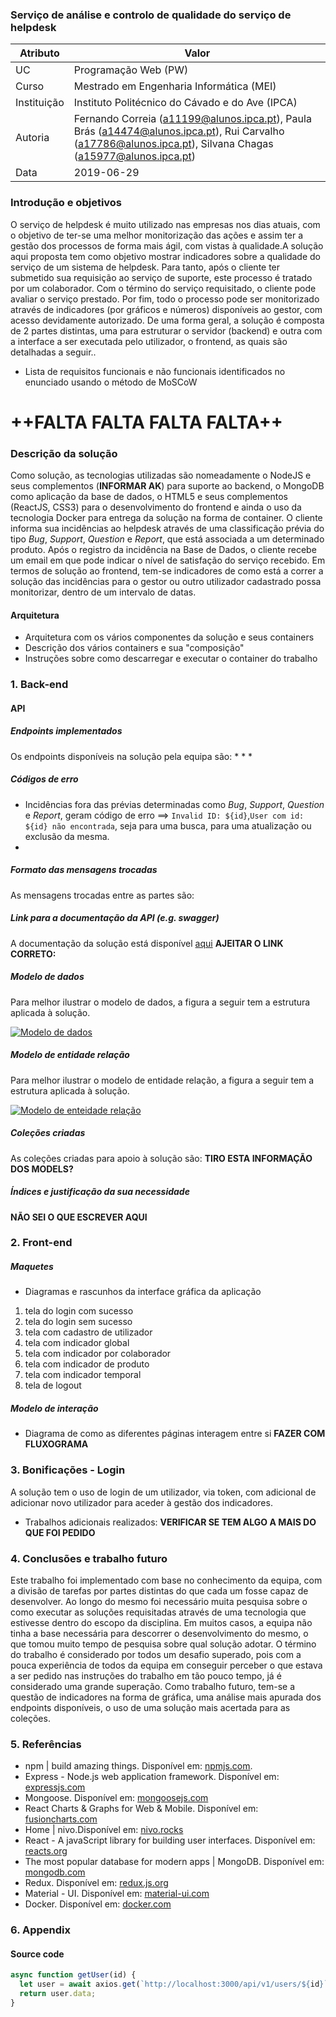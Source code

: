 ### Serviço de análise e controlo de qualidade do serviço de helpdesk
| Atributo           | Valor  |
|--------------------|---------------------------------------------------------------------------------------------------------------------------|
| UC | Programação Web (PW)  |
| Curso              | Mestrado em Engenharia Informática (MEI) |
| Instituição        | Instituto Politécnico do Cávado e do Ave (IPCA) |
| Autoria            | Fernando Correia (a11199@alunos.ipca.pt), Paula Brás (a14474@alunos.ipca.pt), Rui Carvalho (a17786@alunos.ipca.pt), Silvana Chagas (a15977@alunos.ipca.pt)  |
| Data               | 2019-06-29|
### Introdução e objetivos
O serviço de helpdesk é muito utilizado nas empresas nos dias atuais, com o objetivo de ter-se uma melhor monitorização das ações e assim ter a gestão dos processos de forma mais ágil, com vistas à qualidade.A solução aqui proposta tem como objetivo mostrar indicadores sobre a qualidade do serviço de um sistema de helpdesk.
Para tanto, após o cliente ter submetido sua requisição ao serviço de suporte, este processo é tratado por um colaborador. Com o término do serviço requisitado, o cliente pode avaliar o serviço prestado. Por fim, todo o processo pode ser monitorizado através de indicadores (por gráficos e números) disponíveis ao gestor, com acesso devidamente autorizado.
De uma forma geral, a solução é composta de 2 partes distintas, uma para estruturar o servidor (backend) e outra com a interface a ser executada pelo utilizador, o frontend, as quais são detalhadas a seguir..

* Lista de requisitos funcionais e não funcionais identificados no enunciado usando o método de MoSCoW
# ++**FALTA FALTA FALTA FALTA**++
### Descrição da solução
Como solução, as tecnologias utilizadas são nomeadamente o NodeJS e seus complementos (**INFORMAR AK**) para suporte ao backend, o MongoDB como aplicação da base de dados, o HTML5 e seus complementos (ReactJS, CSS3) para o desenvolvimento do frontend e ainda o uso da tecnologia Docker para entrega da solução na forma de container.
O cliente informa sua incidências ao  helpdesk através de uma classificação prévia do tipo _Bug_, _Support_, _Question_ e _Report_, que está associada a um determinado produto. Após o registro da incidência na Base de Dados, o cliente recebe um email em que pode indicar o nível de satisfação do serviço recebido.
Em termos de solução ao frontend, tem-se indicadores de como está a correr a solução das incidências para o gestor ou outro utilizador cadastrado possa monitorizar, dentro de um intervalo de datas. 
#### Arquitetura
* Arquitetura com os vários componentes da solução e seus containers
* Descrição dos vários containers e sua "composição"
* Instruções sobre como descarregar e executar o container do trabalho

### 1. Back-end
#### API
##### Endpoints implementados
Os endpoints disponíveis na solução pela equipa são:
* 
*
*
##### Códigos de erro
* Incidências fora das prévias determinadas como _Bug_, _Support_, _Question_ e _Report_, geram código de erro ==> ```Invalid ID: ${id}```,```User com id: ${id} não encontrada```, seja para uma busca, para uma atualização ou exclusão da mesma.
* 
##### Formato das mensagens trocadas
As mensagens trocadas entre as partes são:
##### Link para a documentação da API (e.g. swagger)
A documentação da solução está disponível [aqui](www.google.com) **AJEITAR O LINK CORRETO:**
##### Modelo de dados
Para melhor ilustrar o modelo de dados, a figura a seguir tem a estrutura aplicada à solução.

[![Modelo de dados](/documentation/images/modelo_de_dados.jpg "Modelo de dados")](https://www.google.com/url?sa=i&source=images&cd=&ved=2ahUKEwi1_eXDg_biAhWMohQKHTTzCUwQjRx6BAgBEAU&url=https%3A%2F%2Fwww.researchgate.net%2Ffigure%2FFigura-48-Modelo-de-dados-simplificado-da-plataforma-Fast-Science-visao-Workflow_fig20_308022717&psig=AOvVaw3Pb9x6mXVoFM9y8Jj3JkZu&ust=1561050255758699)

##### Modelo de entidade relação
Para melhor ilustrar o modelo de entidade relação, a figura a seguir tem a estrutura aplicada à solução.

[![Modelo de enteidade relação](/documentation/images/modelo_de_entidade_relacao.jpg "Modelo de entidade relação")](https://www.google.com/url?sa=i&source=images&cd=&ved=2ahUKEwi1_eXDg_biAhWMohQKHTTzCUwQjRx6BAgBEAU&url=https%3A%2F%2Fwww.researchgate.net%2Ffigure%2FFigura-48-Modelo-de-dados-simplificado-da-plataforma-Fast-Science-visao-Workflow_fig20_308022717&psig=AOvVaw3Pb9x6mXVoFM9y8Jj3JkZu&ust=1561050255758699)

##### Coleções criadas
As coleções criadas para apoio à solução são: **TIRO ESTA INFORMAÇÃO DOS MODELS?**
##### Índices e justificação da sua necessidade
**NÃO SEI O QUE ESCREVER AQUI**


### 2. Front-end

##### Maquetes

* Diagramas e rascunhos da interface gráfica da aplicação
1. tela do login com sucesso
2. tela do login sem sucesso
3. tela com cadastro de utilizador
4. tela com indicador global
5. tela com indicador por colaborador
6. tela com indicador de produto
7. tela com indicador temporal
8. tela de logout
##### Modelo de interação
* Diagrama de como as diferentes páginas interagem entre si
**FAZER COM FLUXOGRAMA**
### 3. Bonificações - Login
A solução tem o uso de login de um utilizador, via token, com adicional de adicionar novo utilizador para aceder à gestão dos indicadores.
* Trabalhos adicionais realizados: **VERIFICAR SE TEM ALGO A MAIS DO QUE FOI PEDIDO**
### 4. Conclusões e trabalho futuro
Este trabalho foi implementado com base no conhecimento da equipa, com a divisão de tarefas por partes distintas do que cada um fosse capaz de desenvolver. Ao longo do mesmo foi necessário muita pesquisa sobre o como executar as soluções requisitadas através de uma tecnologia que estivesse dentro do escopo da disciplina. 
Em muitos casos, a equipa não tinha a base necessária para descorrer o desenvolvimento do mesmo, o que tomou muito tempo de pesquisa sobre qual solução adotar.
O término do trabalho é considerado por todos um desafio superado, pois com a pouca experiência de todos da equipa em conseguir perceber o que estava a ser pedido nas instruções do trabalho em tão pouco tempo, já é considerado uma grande superação.
Como trabalho futuro, tem-se a questão de indicadores na forma de gráfica, uma análise mais apurada dos endpoints disponíveis, o uso de uma solução mais acertada para as coleções.
### 5. Referências

* npm | build amazing things. Disponível em: [npmjs.com](https://www.npmjs.com/).
* Express - Node.js web application framework. Disponível em: [expressjs.com ](https://expressjs.com/)
* Mongoose. Disponível em: [mongoosejs.com](https://mongoosejs.com/) 
* React Charts & Graphs for Web & Mobile. Disponível em: [fusioncharts.com](https://www.fusioncharts.com/react-charts) 
* Home | nivo.Disponível em: [nivo.rocks](https://nivo.rocks/) 
* React - A javaScript library for building user interfaces. Disponível em: [reacts.org](https://reactjs.org/)
* The most popular database for modern apps | MongoDB. Disponível em: [mongodb.com](https://www.mongodb.com/)
* Redux. Disponível em: [redux.js.org](https://www.mongodb.com/)
* Material - UI. Disponível em: [material-ui.com](https://material-ui.com/)
* Docker. Disponível em: [docker.com](https://www.docker.com/)
### 6. Appendix
#### Source code
```Javascript
async function getUser(id) {
  let user = await axios.get(`http://localhost:3000/api/v1/users/${id}`);
  return user.data;
}

```
